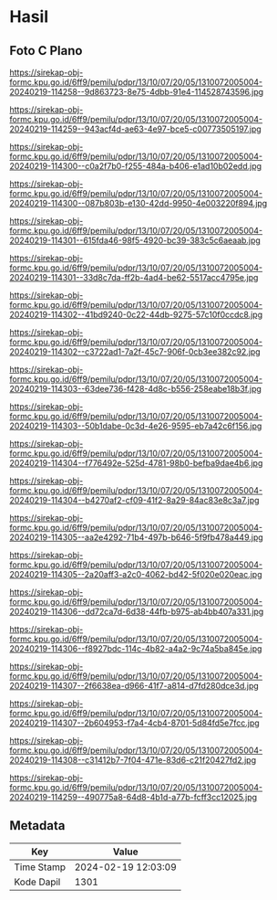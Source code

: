 # Hasil

## Foto C Plano

https://sirekap-obj-formc.kpu.go.id/6ff9/pemilu/pdpr/13/10/07/20/05/1310072005004-20240219-114258--9d863723-8e75-4dbb-91e4-114528743596.jpg

https://sirekap-obj-formc.kpu.go.id/6ff9/pemilu/pdpr/13/10/07/20/05/1310072005004-20240219-114259--943acf4d-ae63-4e97-bce5-c00773505197.jpg

https://sirekap-obj-formc.kpu.go.id/6ff9/pemilu/pdpr/13/10/07/20/05/1310072005004-20240219-114300--c0a2f7b0-f255-484a-b406-e1ad10b02edd.jpg

https://sirekap-obj-formc.kpu.go.id/6ff9/pemilu/pdpr/13/10/07/20/05/1310072005004-20240219-114300--087b803b-e130-42dd-9950-4e003220f894.jpg

https://sirekap-obj-formc.kpu.go.id/6ff9/pemilu/pdpr/13/10/07/20/05/1310072005004-20240219-114301--615fda46-98f5-4920-bc39-383c5c6aeaab.jpg

https://sirekap-obj-formc.kpu.go.id/6ff9/pemilu/pdpr/13/10/07/20/05/1310072005004-20240219-114301--33d8c7da-ff2b-4ad4-be62-5517acc4795e.jpg

https://sirekap-obj-formc.kpu.go.id/6ff9/pemilu/pdpr/13/10/07/20/05/1310072005004-20240219-114302--41bd9240-0c22-44db-9275-57c10f0ccdc8.jpg

https://sirekap-obj-formc.kpu.go.id/6ff9/pemilu/pdpr/13/10/07/20/05/1310072005004-20240219-114302--c3722ad1-7a2f-45c7-906f-0cb3ee382c92.jpg

https://sirekap-obj-formc.kpu.go.id/6ff9/pemilu/pdpr/13/10/07/20/05/1310072005004-20240219-114303--63dee736-f428-4d8c-b556-258eabe18b3f.jpg

https://sirekap-obj-formc.kpu.go.id/6ff9/pemilu/pdpr/13/10/07/20/05/1310072005004-20240219-114303--50b1dabe-0c3d-4e26-9595-eb7a42c6f156.jpg

https://sirekap-obj-formc.kpu.go.id/6ff9/pemilu/pdpr/13/10/07/20/05/1310072005004-20240219-114304--f776492e-525d-4781-98b0-befba9dae4b6.jpg

https://sirekap-obj-formc.kpu.go.id/6ff9/pemilu/pdpr/13/10/07/20/05/1310072005004-20240219-114304--b4270af2-cf09-41f2-8a29-84ac83e8c3a7.jpg

https://sirekap-obj-formc.kpu.go.id/6ff9/pemilu/pdpr/13/10/07/20/05/1310072005004-20240219-114305--aa2e4292-71b4-497b-b646-5f9fb478a449.jpg

https://sirekap-obj-formc.kpu.go.id/6ff9/pemilu/pdpr/13/10/07/20/05/1310072005004-20240219-114305--2a20aff3-a2c0-4062-bd42-5f020e020eac.jpg

https://sirekap-obj-formc.kpu.go.id/6ff9/pemilu/pdpr/13/10/07/20/05/1310072005004-20240219-114306--dd72ca7d-6d38-44fb-b975-ab4bb407a331.jpg

https://sirekap-obj-formc.kpu.go.id/6ff9/pemilu/pdpr/13/10/07/20/05/1310072005004-20240219-114306--f8927bdc-114c-4b82-a4a2-9c74a5ba845e.jpg

https://sirekap-obj-formc.kpu.go.id/6ff9/pemilu/pdpr/13/10/07/20/05/1310072005004-20240219-114307--2f6638ea-d966-41f7-a814-d7fd280dce3d.jpg

https://sirekap-obj-formc.kpu.go.id/6ff9/pemilu/pdpr/13/10/07/20/05/1310072005004-20240219-114307--2b604953-f7a4-4cb4-8701-5d84fd5e7fcc.jpg

https://sirekap-obj-formc.kpu.go.id/6ff9/pemilu/pdpr/13/10/07/20/05/1310072005004-20240219-114308--c31412b7-7f04-471e-83d6-c21f20427fd2.jpg

https://sirekap-obj-formc.kpu.go.id/6ff9/pemilu/pdpr/13/10/07/20/05/1310072005004-20240219-114259--490775a8-64d8-4b1d-a77b-fcff3cc12025.jpg


## Metadata

| Key        | Value               |
| ---------- | ------------------- |
| Time Stamp | 2024-02-19 12:03:09 |
| Kode Dapil | 1301                |




